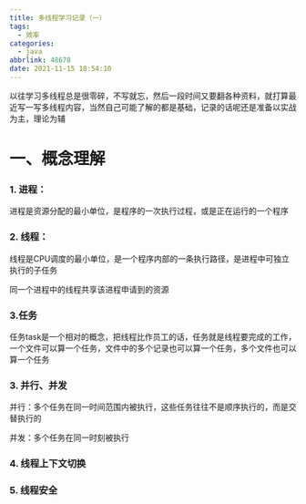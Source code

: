 ```yaml
---
title: 多线程学习记录（一）
tags:
  - 效率
categories:
  - java
abbrlink: 48678
date: 2021-11-15 18:54:10
---
```


以往学习多线程总是很零碎，不写就忘，然后一段时间又要翻各种资料，就打算最近写一写多线程内容，当然自己可能了解的都是基础，记录的话呢还是准备以实战为主，理论为辅

<!--more-->

# 一、概念理解

### 1. 进程：

进程是资源分配的最小单位，是程序的一次执行过程，或是正在运行的一个程序

### 2. 线程：

线程是CPU调度的最小单位，是一个程序内部的一条执行路径，是进程中可独立执行的子任务

同一个进程中的线程共享该进程申请到的资源

### 3.任务

任务task是一个相对的概念，把线程比作员工的话，任务就是线程要完成的工作，一个文件可以算一个任务，文件中的多个记录也可以算一个任务，多个文件也可以算一个任务

### 3. 并行、并发

并行：多个任务在同一时间范围内被执行，这些任务往往不是顺序执行的，而是交替执行的

并发：多个任务在同一时刻被执行

### 4. 线程上下文切换

### 5. 线程安全
